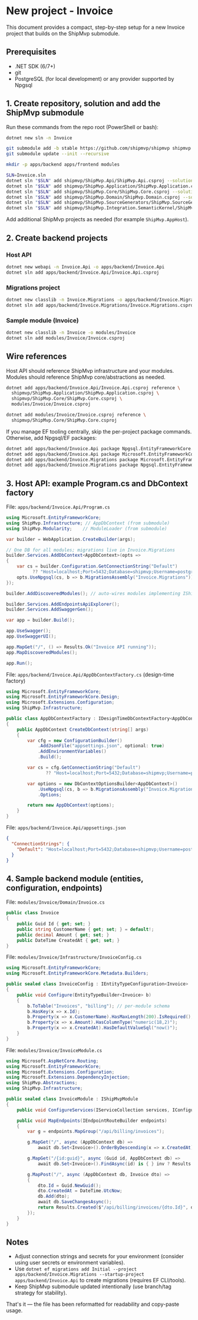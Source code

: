 <!-- cleaned and consolidated new-project.md -->
<!-- New project - Invoice -->

# New project - Invoice

This document provides a compact, step-by-step setup for a new Invoice project that builds on the ShipMvp submodule.

## Prerequisites

- .NET SDK (6/7+)
- git
- PostgreSQL (for local development) or any provider supported by Npgsql

## 1. Create repository, solution and add the ShipMvp submodule

Run these commands from the repo root (PowerShell or bash):

```bash
dotnet new sln -n Invoice

git submodule add -b stable https://github.com/shipmvp/shipmvp shipmvp
git submodule update --init --recursive

mkdir -p apps/backend apps/frontend modules

SLN=Invoice.sln
dotnet sln "$SLN" add shipmvp/ShipMvp.Api/ShipMvp.Api.csproj --solution-folder "shipmvp"
dotnet sln "$SLN" add shipmvp/ShipMvp.Application/ShipMvp.Application.csproj --solution-folder "shipmvp"
dotnet sln "$SLN" add shipmvp/ShipMvp.Core/ShipMvp.Core.csproj --solution-folder "shipmvp"
dotnet sln "$SLN" add shipmvp/ShipMvp.Domain/ShipMvp.Domain.csproj --solution-folder "shipmvp"
dotnet sln "$SLN" add shipmvp/ShipMvp.SourceGenerators/ShipMvp.SourceGenerators.csproj --solution-folder "shipmvp"
dotnet sln "$SLN" add shipmvp/ShipMvp.Integration.SemanticKernel/ShipMvp.Integration.SemanticKernel.csproj --solution-folder "shipmvp"
```

Add additional ShipMvp projects as needed (for example `ShipMvp.AppHost`).

## 2. Create backend projects

### Host API

```bash
dotnet new webapi -n Invoice.Api -o apps/backend/Invoice.Api
dotnet sln add apps/backend/Invoice.Api/Invoice.Api.csproj
```

### Migrations project

```bash
dotnet new classlib -n Invoice.Migrations -o apps/backend/Invoice.Migrations
dotnet sln add apps/backend/Invoice.Migrations/Invoice.Migrations.csproj
```

### Sample module (Invoice)

```bash
dotnet new classlib -n Invoice -o modules/Invoice
dotnet sln add modules/Invoice/Invoice.csproj
```

## Wire references

Host API should reference ShipMvp infrastructure and your modules. Modules should reference ShipMvp core/abstractions as needed.

```bash
dotnet add apps/backend/Invoice.Api/Invoice.Api.csproj reference \
  shipmvp/ShipMvp.Application/ShipMvp.Application.csproj \
  shipmvp/ShipMvp.Core/ShipMvp.Core.csproj \
  modules/Invoice/Invoice.csproj

dotnet add modules/Invoice/Invoice.csproj reference \
  shipmvp/ShipMvp.Core/ShipMvp.Core.csproj
```

If you manage EF tooling centrally, skip the per-project package commands. Otherwise, add Npgsql/EF packages:

```bash
dotnet add apps/backend/Invoice.Api package Npgsql.EntityFrameworkCore.PostgreSQL
dotnet add apps/backend/Invoice.Api package Microsoft.EntityFrameworkCore.Design
dotnet add apps/backend/Invoice.Migrations package Microsoft.EntityFrameworkCore.Design
dotnet add apps/backend/Invoice.Migrations package Npgsql.EntityFrameworkCore.PostgreSQL
```

## 3. Host API: example Program.cs and DbContext factory

File: `apps/backend/Invoice.Api/Program.cs`

```csharp
using Microsoft.EntityFrameworkCore;
using ShipMvp.Infrastructure; // AppDbContext (from submodule)
using ShipMvp.Modularity;    // ModuleLoader (from submodule)

var builder = WebApplication.CreateBuilder(args);

// One DB for all modules; migrations live in Invoice.Migrations
builder.Services.AddDbContext<AppDbContext>(opts =>
{
    var cs = builder.Configuration.GetConnectionString("Default")
          ?? "Host=localhost;Port=5432;Database=shipmvp;Username=postgres;Password=ShipMVPPass123!";
    opts.UseNpgsql(cs, b => b.MigrationsAssembly("Invoice.Migrations"));
});

builder.AddDiscoveredModules(); // auto-wires modules implementing IShipMvpModule

builder.Services.AddEndpointsApiExplorer();
builder.Services.AddSwaggerGen();

var app = builder.Build();

app.UseSwagger();
app.UseSwaggerUI();

app.MapGet("/", () => Results.Ok("Invoice API running"));
app.MapDiscoveredModules();

app.Run();
```

File: `apps/backend/Invoice.Api/AppDbContextFactory.cs` (design-time factory)

```csharp
using Microsoft.EntityFrameworkCore;
using Microsoft.EntityFrameworkCore.Design;
using Microsoft.Extensions.Configuration;
using ShipMvp.Infrastructure;

public class AppDbContextFactory : IDesignTimeDbContextFactory<AppDbContext>
{
    public AppDbContext CreateDbContext(string[] args)
    {
        var cfg = new ConfigurationBuilder()
            .AddJsonFile("appsettings.json", optional: true)
            .AddEnvironmentVariables()
            .Build();

        var cs = cfg.GetConnectionString("Default")
               ?? "Host=localhost;Port=5432;Database=shipmvp;Username=postgres;Password=ShipMVPPass123!";

        var options = new DbContextOptionsBuilder<AppDbContext>()
            .UseNpgsql(cs, b => b.MigrationsAssembly("Invoice.Migrations"))
            .Options;

        return new AppDbContext(options);
    }
}
```

File: `apps/backend/Invoice.Api/appsettings.json`

```json
{
  "ConnectionStrings": {
    "Default": "Host=localhost;Port=5432;Database=shipmvp;Username=postgres;Password=ShipMVPPass123!"
  }
}
```

## 4. Sample backend module (entities, configuration, endpoints)

File: `modules/Invoice/Domain/Invoice.cs`

```csharp
public class Invoice
{
    public Guid Id { get; set; }
    public string CustomerName { get; set; } = default!;
    public decimal Amount { get; set; }
    public DateTime CreatedAt { get; set; }
}
```

File: `modules/Invoice/Infrastructure/InvoiceConfig.cs`

```csharp
using Microsoft.EntityFrameworkCore;
using Microsoft.EntityFrameworkCore.Metadata.Builders;

public sealed class InvoiceConfig : IEntityTypeConfiguration<Invoice>
{
    public void Configure(EntityTypeBuilder<Invoice> b)
    {
        b.ToTable("Invoices", "billing"); // per-module schema
        b.HasKey(x => x.Id);
        b.Property(x => x.CustomerName).HasMaxLength(200).IsRequired();
        b.Property(x => x.Amount).HasColumnType("numeric(18,2)");
        b.Property(x => x.CreatedAt).HasDefaultValueSql("now()");
    }
}
```

File: `modules/Invoice/InvoiceModule.cs`

```csharp
using Microsoft.AspNetCore.Routing;
using Microsoft.EntityFrameworkCore;
using Microsoft.Extensions.Configuration;
using Microsoft.Extensions.DependencyInjection;
using ShipMvp.Abstractions;
using ShipMvp.Infrastructure;

public sealed class InvoiceModule : IShipMvpModule
{
    public void ConfigureServices(IServiceCollection services, IConfiguration config) { }

    public void MapEndpoints(IEndpointRouteBuilder endpoints)
    {
        var g = endpoints.MapGroup("/api/billing/invoices");

        g.MapGet("/", async (AppDbContext db) =>
            await db.Set<Invoice>().OrderByDescending(x => x.CreatedAt).ToListAsync());

        g.MapGet("/{id:guid}", async (Guid id, AppDbContext db) =>
            await db.Set<Invoice>().FindAsync(id) is { } inv ? Results.Ok(inv) : Results.NotFound());

        g.MapPost("/", async (AppDbContext db, Invoice dto) =>
        {
            dto.Id = Guid.NewGuid();
            dto.CreatedAt = DateTime.UtcNow;
            db.Add(dto);
            await db.SaveChangesAsync();
            return Results.Created($"/api/billing/invoices/{dto.Id}", dto);
        });
    }
}
```

## Notes

- Adjust connection strings and secrets for your environment (consider using user secrets or environment variables).
- Use `dotnet ef migrations add Initial --project apps/backend/Invoice.Migrations --startup-project apps/backend/Invoice.Api` to create migrations (requires EF CLI/tools).
- Keep ShipMvp submodule updated intentionally (use branch/tag strategy for stability).

That's it — the file has been reformatted for readability and copy-paste usage.
